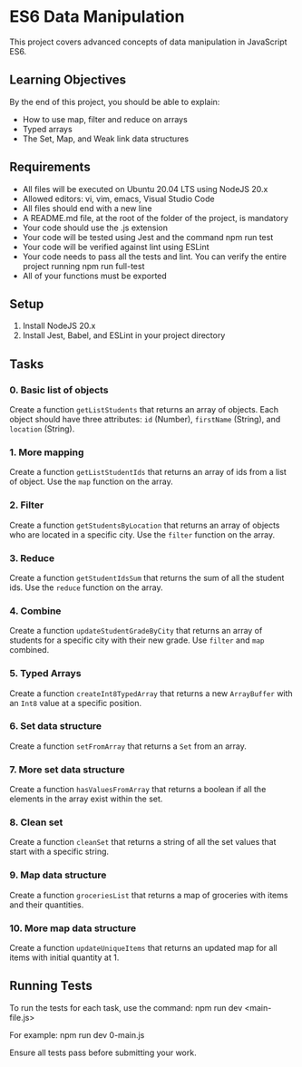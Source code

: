 # ES6 Data Manipulation

This project covers advanced concepts of data manipulation in JavaScript ES6.

## Learning Objectives

By the end of this project, you should be able to explain:

- How to use map, filter and reduce on arrays
- Typed arrays
- The Set, Map, and Weak link data structures

## Requirements

- All files will be executed on Ubuntu 20.04 LTS using NodeJS 20.x
- Allowed editors: vi, vim, emacs, Visual Studio Code
- All files should end with a new line
- A README.md file, at the root of the folder of the project, is mandatory
- Your code should use the .js extension
- Your code will be tested using Jest and the command npm run test
- Your code will be verified against lint using ESLint
- Your code needs to pass all the tests and lint. You can verify the entire project running npm run full-test
- All of your functions must be exported

## Setup

1. Install NodeJS 20.x
2. Install Jest, Babel, and ESLint in your project directory

## Tasks

### 0. Basic list of objects

Create a function `getListStudents` that returns an array of objects. Each object should have three attributes: `id` (Number), `firstName` (String), and `location` (String).

### 1. More mapping

Create a function `getListStudentIds` that returns an array of ids from a list of object. Use the `map` function on the array.

### 2. Filter

Create a function `getStudentsByLocation` that returns an array of objects who are located in a specific city. Use the `filter` function on the array.

### 3. Reduce

Create a function `getStudentIdsSum` that returns the sum of all the student ids. Use the `reduce` function on the array.

### 4. Combine

Create a function `updateStudentGradeByCity` that returns an array of students for a specific city with their new grade. Use `filter` and `map` combined.

### 5. Typed Arrays

Create a function `createInt8TypedArray` that returns a new `ArrayBuffer` with an `Int8` value at a specific position.

### 6. Set data structure

Create a function `setFromArray` that returns a `Set` from an array.

### 7. More set data structure

Create a function `hasValuesFromArray` that returns a boolean if all the elements in the array exist within the set.

### 8. Clean set

Create a function `cleanSet` that returns a string of all the set values that start with a specific string.

### 9. Map data structure

Create a function `groceriesList` that returns a map of groceries with items and their quantities.

### 10. More map data structure

Create a function `updateUniqueItems` that returns an updated map for all items with initial quantity at 1.

## Running Tests

To run the tests for each task, use the command:
npm run dev <main-file.js>

For example:
npm run dev 0-main.js

Ensure all tests pass before submitting your work.
